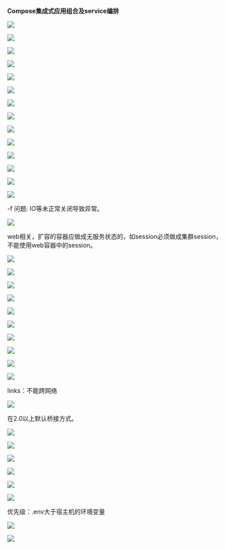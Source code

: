 **Compose集成式应用组合及service编排**



![](Compose简介1.png)



![](Compose简介2.png)



![](安装与卸载.png)



![](linux安装.png)



![](使用.png)



![](构建dubbo-admin服务1.png)



![](构建dubbo-admin服务2.png)



![](构建dubbo-admin服务3.png)



![](构建dubbo-admin服务4.png)



![](Compose命令说明1.png)



![](Compose命令说明2.png)



![](Compose命令说明3.png)



![](Compose命令说明4.png)



![](Compose命令说明5.png)



-f 问题: IO等未正常关闭导致异常。

![](Compose命令说明6.png)



web相关，扩容的容器应做成无服务状态的，如session必须做成集群session，不能使用web容器中的session。

![](Compose命令说明7.png)



![](Compose命令说明8.png)



![](Compose命令说明9.png)



![](Compose模板文件.png)



![](Compose命令说明10.png)



![](Compose命令说明11.png)



![](Compose命令说明12.png)



![](Compose命令说明13.png)



![](Compose命令说明14.png)



![](Compose命令说明15.png)



links：不能跨网络

![](Compose命令说明16.png)



在2.0以上默认桥接方式。

![](Compose命令说明17.png)



![](Compose命令说明18.png)



![](Compose命令说明19.png)



![](Compose命令说明20.png)



![](Compose命令说明21.png)



![](Compose命令说明22.png)



优先级：.env大于宿主机的环境变量

![](Compose命令说明23.png)



![](结语.png)

